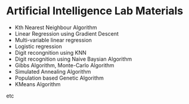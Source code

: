 # Artificial Intelligence Lab Materials

  - Kth Nearest Neighbour Algorithm
  - Linear Regression using Gradient Descent
  - Multi-variable linear regression
  - Logistic regression
  - Digit recongnition using KNN
  - Digit recognition using Naive Baysian Algorithm
  - Gibbs Algorithm, Monte-Carlo Algorithm
  - Simulated Annealing Algorithm
  - Population based Genetic Algorithm
  - KMeans Algorithm
  
  etc
